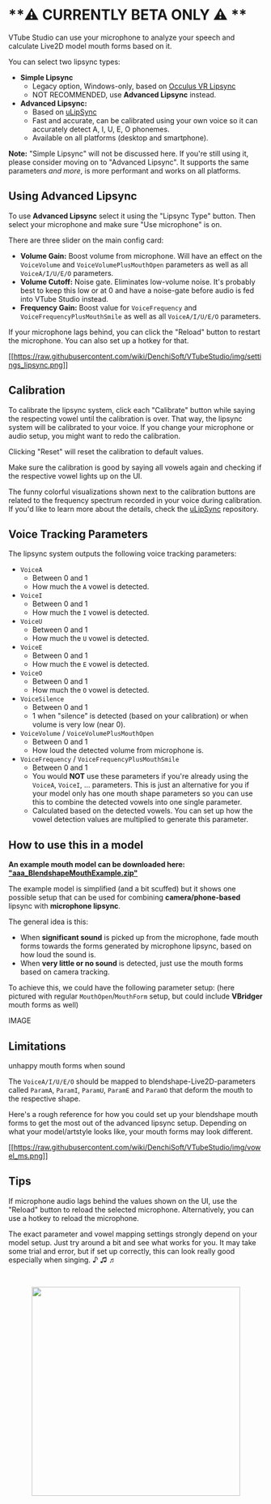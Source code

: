 # **⚠️ CURRENTLY BETA ONLY ⚠️ **

VTube Studio can use your microphone to analyze your speech and calculate Live2D model mouth forms based on it.

You can select two lipsync types:
* **Simple Lipsync**
  * Legacy option, Windows-only, based on [Occulus VR Lipsync](https://developer.oculus.com/documentation/unity/audio-ovrlipsync-unity/)
  * NOT RECOMMENDED, use **Advanced Lipsync** instead.
* **Advanced Lipsync:**
  * Based on [uLipSync](https://github.com/hecomi/uLipSync)
  * Fast and accurate, can be calibrated using your own voice so it can accurately detect A, I, U, E, O phonemes.
  * Available on all platforms (desktop and smartphone).

**Note:** "Simple Lipsync" will not be discussed here. If you're still using it, please consider moving on to "Advanced Lipsync". It supports the same parameters _and more_, is more performant and works on all platforms.

## Using Advanced Lipsync

To use **Advanced Lipsync** select it using the "Lipsync Type" button. Then select your microphone and make sure "Use microphone" is on.

There are three slider on the main config card:

* **Volume Gain:** Boost volume from microphone. Will have an effect on the `VoiceVolume` and `VoiceVolumePlusMouthOpen` parameters as well as all `VoiceA/I/U/E/O` parameters.
* **Volume Cutoff:** Noise gate. Eliminates low-volume noise. It's probably best to keep this low or at 0 and have a noise-gate before audio is fed into VTube Studio instead.
* **Frequency Gain:** Boost value for `VoiceFrequency` and `VoiceFrequencyPlusMouthSmile` as well as all `VoiceA/I/U/E/O` parameters. 

If your microphone lags behind, you can click the "Reload" button to restart the microphone. You can also set up a hotkey for that.

[[https://raw.githubusercontent.com/wiki/DenchiSoft/VTubeStudio/img/settings_lipsync.png]]

## Calibration

To calibrate the lipsync system, click each "Calibrate" button while saying the respecting vowel until the calibration is over. That way, the lipsync system will be calibrated to your voice. If you change your microphone or audio setup, you might want to redo the calibration.

Clicking "Reset" will reset the calibration to default values.

Make sure the calibration is good by saying all vowels again and checking if the respective vowel lights up on the UI.

The funny colorful visualizations shown next to the calibration buttons are related to the frequency spectrum recorded in your voice during calibration. If you'd like to learn more about the details, check the [uLipSync](https://github.com/hecomi/uLipSync) repository.

## Voice Tracking Parameters

The lipsync system outputs the following voice tracking parameters:

* `VoiceA`
  * Between 0 and 1
  * How much the `A` vowel is detected.
* `VoiceI`
  * Between 0 and 1
  * How much the `I` vowel is detected. 
* `VoiceU`
  * Between 0 and 1
  * How much the `U` vowel is detected. 
* `VoiceE`
  * Between 0 and 1
  * How much the `E` vowel is detected. 
* `VoiceO`
  * Between 0 and 1
  * How much the `O` vowel is detected. 
* `VoiceSilence`
  * Between 0 and 1
  * 1 when "silence" is detected (based on your calibration) or when volume is very low (near 0).
* `VoiceVolume` / `VoiceVolumePlusMouthOpen`
  * Between 0 and 1
  * How loud the detected volume from microphone is.
* `VoiceFrequency` / `VoiceFrequencyPlusMouthSmile`
  * Between 0 and 1
  * You would **NOT** use these parameters if you're already using the `VoiceA`, `VoiceI`, ... parameters. This is just an alternative for you if your model only has one mouth shape parameters so you can use this to combine the detected vowels into one single parameter.
  * Calculated based on the detected vowels. You can set up how the vowel detection values are multiplied to generate this parameter.

## How to use this in a model

**An example mouth model can be downloaded here:  ["aaa_BlendshapeMouthExample.zip"](https://google.com)**

The example model is simplified (and a bit scuffed) but it shows one possible setup that can be used for combining **camera/phone-based** lipsync with **microphone lipsync**.

The general idea is this:
* When **significant sound** is picked up from the microphone, fade mouth forms towards the forms generated by microphone lipsync, based on how loud the sound is.
* When **very little or no sound** is detected, just use the mouth forms based on camera tracking.

To achieve this, we could have the following parameter setup: (here pictured with regular `MouthOpen`/`MouthForm` setup, but could include **VBridger** mouth forms as well)

IMAGE





## Limitations
unhappy mouth forms when sound


The `VoiceA/I/U/E/O` should be mapped to blendshape-Live2D-parameters called `ParamA`, `ParamI`, `ParamU`, `ParamE` and `ParamO` that deform the mouth to the respective shape.

Here's a rough reference for how you could set up your blendshape mouth forms to get the most out of the advanced lipsync setup. Depending on what your model/artstyle looks like, your mouth forms may look different.

[[https://raw.githubusercontent.com/wiki/DenchiSoft/VTubeStudio/img/vowel_ms.png]]












## Tips

If microphone audio lags behind the values shown on the UI, use the "Reload" button to reload the selected microphone. Alternatively, you can use a hotkey to reload the microphone.

The exact parameter and vowel mapping settings strongly depend on your model setup. Just try around a bit and see what works for you. It may take some trial and error, but if set up correctly, this can look really good especially when singing.  ♪ ♫ ♬

<br/>
<p align="center">
  <img src="https://raw.githubusercontent.com/wiki/DenchiSoft/VTubeStudio/img/karaoke_saiten.png" width="412"/>
</p>
<br/>



